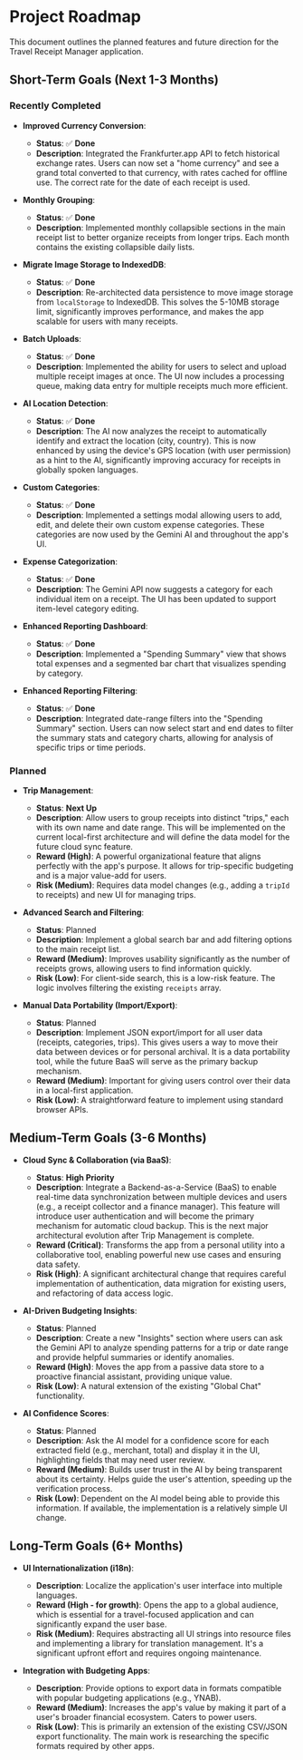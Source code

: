 # Project Roadmap

This document outlines the planned features and future direction for the Travel Receipt Manager application.

## Short-Term Goals (Next 1-3 Months)

### Recently Completed

-   **Improved Currency Conversion**:
    -   **Status**: ✅ **Done**
    -   **Description**: Integrated the Frankfurter.app API to fetch historical exchange rates. Users can now set a "home currency" and see a grand total converted to that currency, with rates cached for offline use. The correct rate for the date of each receipt is used.

-   **Monthly Grouping**:
    -   **Status**: ✅ **Done**
    -   **Description**: Implemented monthly collapsible sections in the main receipt list to better organize receipts from longer trips. Each month contains the existing collapsible daily lists.

-   **Migrate Image Storage to IndexedDB**:
    -   **Status**: ✅ **Done**
    -   **Description**: Re-architected data persistence to move image storage from `localStorage` to IndexedDB. This solves the 5-10MB storage limit, significantly improves performance, and makes the app scalable for users with many receipts.

-   **Batch Uploads**:
    -   **Status**: ✅ **Done**
    -   **Description**: Implemented the ability for users to select and upload multiple receipt images at once. The UI now includes a processing queue, making data entry for multiple receipts much more efficient.

-   **AI Location Detection**:
    -   **Status**: ✅ **Done**
    -   **Description**: The AI now analyzes the receipt to automatically identify and extract the location (city, country). This is now enhanced by using the device's GPS location (with user permission) as a hint to the AI, significantly improving accuracy for receipts in globally spoken languages.

-   **Custom Categories**:
    -   **Status**: ✅ **Done**
    -   **Description**: Implemented a settings modal allowing users to add, edit, and delete their own custom expense categories. These categories are now used by the Gemini AI and throughout the app's UI.

-   **Expense Categorization**:
    -   **Status**: ✅ **Done**
    -   **Description**: The Gemini API now suggests a category for each individual item on a receipt. The UI has been updated to support item-level category editing.
-   **Enhanced Reporting Dashboard**:
    -   **Status**: ✅ **Done**
    -   **Description**: Implemented a "Spending Summary" view that shows total expenses and a segmented bar chart that visualizes spending by category.

-   **Enhanced Reporting Filtering**:
    -   **Status**: ✅ **Done**
    -   **Description**: Integrated date-range filters into the "Spending Summary" section. Users can now select start and end dates to filter the summary stats and category charts, allowing for analysis of specific trips or time periods.

### Planned

-   **Trip Management**:
    -   **Status**: **Next Up**
    -   **Description**: Allow users to group receipts into distinct "trips," each with its own name and date range. This will be implemented on the current local-first architecture and will define the data model for the future cloud sync feature.
    -   **Reward (High)**: A powerful organizational feature that aligns perfectly with the app's purpose. It allows for trip-specific budgeting and is a major value-add for users.
    -   **Risk (Medium)**: Requires data model changes (e.g., adding a `tripId` to receipts) and new UI for managing trips.

-   **Advanced Search and Filtering**:
    -   **Status**: Planned
    -   **Description**: Implement a global search bar and add filtering options to the main receipt list.
    -   **Reward (Medium)**: Improves usability significantly as the number of receipts grows, allowing users to find information quickly.
    -   **Risk (Low)**: For client-side search, this is a low-risk feature. The logic involves filtering the existing `receipts` array.

-   **Manual Data Portability (Import/Export)**:
    -   **Status**: Planned
    -   **Description**: Implement JSON export/import for all user data (receipts, categories, trips). This gives users a way to move their data between devices or for personal archival. It is a data portability tool, while the future BaaS will serve as the primary backup mechanism.
    -   **Reward (Medium)**: Important for giving users control over their data in a local-first application.
    -   **Risk (Low)**: A straightforward feature to implement using standard browser APIs.

## Medium-Term Goals (3-6 Months)

-   **Cloud Sync & Collaboration (via BaaS)**:
    -   **Status**: **High Priority**
    -   **Description**: Integrate a Backend-as-a-Service (BaaS) to enable real-time data synchronization between multiple devices and users (e.g., a receipt collector and a finance manager). This feature will introduce user authentication and will become the primary mechanism for automatic cloud backup. This is the next major architectural evolution after Trip Management is complete.
    -   **Reward (Critical)**: Transforms the app from a personal utility into a collaborative tool, enabling powerful new use cases and ensuring data safety.
    -   **Risk (High)**: A significant architectural change that requires careful implementation of authentication, data migration for existing users, and refactoring of data access logic.

-   **AI-Driven Budgeting Insights**:
    -   **Status**: Planned
    -   **Description**: Create a new "Insights" section where users can ask the Gemini API to analyze spending patterns for a trip or date range and provide helpful summaries or identify anomalies.
    -   **Reward (High)**: Moves the app from a passive data store to a proactive financial assistant, providing unique value.
    -   **Risk (Low)**: A natural extension of the existing "Global Chat" functionality.

-   **AI Confidence Scores**:
    -   **Status**: Planned
    -   **Description**: Ask the AI model for a confidence score for each extracted field (e.g., merchant, total) and display it in the UI, highlighting fields that may need user review.
    -   **Reward (Medium)**: Builds user trust in the AI by being transparent about its certainty. Helps guide the user's attention, speeding up the verification process.
    -   **Risk (Low)**: Dependent on the AI model being able to provide this information. If available, the implementation is a relatively simple UI change.

## Long-Term Goals (6+ Months)

-   **UI Internationalization (i18n)**:
    -   **Description**: Localize the application's user interface into multiple languages.
    -   **Reward (High - for growth)**: Opens the app to a global audience, which is essential for a travel-focused application and can significantly expand the user base.
    -   **Risk (Medium)**: Requires abstracting all UI strings into resource files and implementing a library for translation management. It's a significant upfront effort and requires ongoing maintenance.

-   **Integration with Budgeting Apps**:
    -   **Description**: Provide options to export data in formats compatible with popular budgeting applications (e.g., YNAB).
    -   **Reward (Medium)**: Increases the app's value by making it part of a user's broader financial ecosystem. Caters to power users.
    -   **Risk (Low)**: This is primarily an extension of the existing CSV/JSON export functionality. The main work is researching the specific formats required by other apps.

